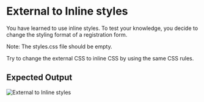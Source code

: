 # External to Inline styles

You have learned to use inline styles. To test your knowledge, you decide to change the styling format of a registration form.

Note: The styles.css file should be empty.

Try to change the external CSS to inline CSS by using the same CSS rules.

## Expected Output
![External to Inline styles](https://github.com/deepeshsharmaofficial/ReactJs_Learn_In_Public/assets/91846967/c45d44ad-fc44-4a6b-bb95-d841dc61a325)
